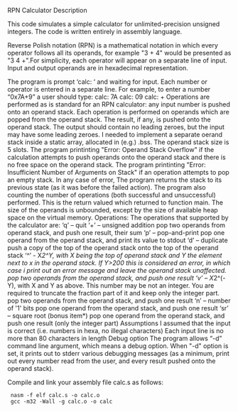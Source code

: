 
 RPN Calculator
 Description

This code simulates a simple calculator for unlimited-precision unsigned integers.
The code is written entirely in assembly language.  

Reverse Polish notation (RPN) is a mathematical notation in which every operator follows all its operands, for example "3 + 4" would be presented as "3 4 +".For simplicity, each operator will appear on a separate line of input. Input and output operands are in hexadecimal representation. 

The program is prompt ‘calc: ‘ and waiting for input. Each number or operator is entered in a separate line. For example, to enter a number “0x7A+9” a user should type:
calc: 7A
calc: 09
calc: + 
Operations are performed as is standard for an RPN calculator: any input number is pushed onto an operand stack. Each operation is performed on operands which are popped from the operand stack. The result, if any, is pushed onto the operand stack. The output should contain no leading zeroes, but the input may have some leading zeroes.
I needed to implement a separate oerand stack inside a static array, allocated in (e.g.) .bss. The operand stack size is 5 slots.
The program printinting "Error: Operand Stack Overflow" if the calculation attempts to push operands onto the operand stack and there is no free space on the operand stack.
The program printinting "Error: Insufficient Number of Arguments on Stack" if an operation attempts to pop an empty stack. 
In any case of error, The program returns the stack to its previous state (as it was before the failed action).
The program also counting the number of operations (both successful and unsuccessful) performed. This is the return valued which returned to function main. The size of the operands is unbounded, except by the size of available heap space on the virtual memory.
Operations:
The operations that supported by the calculator are:
‘q’ – quit
‘+’ – unsigned addition 
pop two operands from operand stack, and push one result, their sum
‘p’ – pop-and-print
pop one operand from the operand stack, and print its value to stdout
‘d’ – duplicate
push a copy of the top of the operand stack onto the top of the operand stack
‘^’ - X*2^Y, with X being the top of operand stack and Y the element next to x in the operand stack. If Y>200 this is considered an error, in which case i print out an error message and leave the operand stack unaffected.
pop two operands from the operand stack, and push one result
‘v’ – X*2^(-Y), with X and Y as above. This number may be not an integer. You are required to truncate the fraction part of it and keep only the integer part.
pop two operands from the operand stack, and push one result
‘n’ – number of '1' bits
pop one operand from the operand stack, and push one result
‘sr’ – square root (bonus item*)
pop one operand from the operand stack, and push one result (only the integer part)
Assumptions
I assumed that the input is correct (i.e. numbers in hexa, no illegal characters)
Each input line is no more than 80 characters in length
Debug option
The program allows “-d” command line argument, which means a debug option. When "-d" option is set, it prints out to stderr various debugging messages (as a minimum, print out every number read from the user, and every result pushed onto the operand stack).


Compile and link your assembly file calc.s as follows:

     nasm -f elf calc.s -o calc.o 
     gcc -m32 -Wall -g calc.o -o calc 



